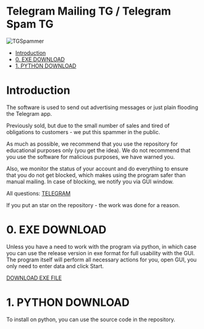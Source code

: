 # Telegram Mailing TG / Telegram Spam TG

![TGSpammer](tgspammer.jpg)

- [Introduction](#Introduction)
- [0. EXE DOWNLOAD](#0-exe-download)
- [1. PYTHON DOWNLOAD](#1-python-download)

# Introduction #

The software is used to send out advertising messages or just plain flooding the Telegram app.

Previously sold, but due to the small number of sales and tired of obligations to customers - we put this spammer in the public.

As much as possible, we recommend that you use the repository for educational purposes only (you get the idea). We do not recommend that you use the software for malicious purposes, we have warned you.

Also, we monitor the status of your account and do everything to ensure that you do not get blocked, which makes using the program safer than manual mailing.
In case of blocking, we notify you via GUI window.

All questions:
[TELEGRAM](https://t.me/redheadwheel)

If you put an star on the repository - the work was done for a reason.


# 0. EXE DOWNLOAD #

Unless you have a need to work with the program via python, in which case you can use the release version in exe format for full usability with the GUI. The program itself will perform all necessary actions for you, open GUI, you only need to enter data and click Start.

[DOWNLOAD EXE FILE](https://www.github.com/)

# 1. PYTHON DOWNLOAD #

To install on python, you can use the source code in the repository.